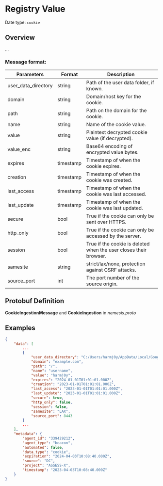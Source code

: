 # Registry Value
Date type: `cookie`

## Overview
...

### Message format:

| Parameters          | Format    | Description                                                       |
| ------------------- | --------- | ----------------------------------------------------------------- |
| user_data_directory | string    | Path of the user data folder, if known.                           |
| domain              | string    | Domain/host key for the cookie.                                   |
| path                | string    | Path on the domain for the cookie.                                |
| name                | string    | Name of the cookie value.                                         |
| value               | string    | Plaintext decrypted cookie value (if decrypted).                  |
| value_enc           | string    | Base64 encoding of encrypted value bytes.                         |
| expires             | timestamp | Timestamp of when the cookie expires.                             |
| creation            | timestamp | Timestamp of when the cookie was created.                         |
| last_access         | timestamp | Timestamp of when the cookie was last accessed.                   |
| last_update         | timestamp | Timestamp of when the cookie was last updated.                    |
| secure              | bool      | True if the cookie can only be sent over HTTPS.                   |
| http_only           | bool      | True if the cookie can only be accessed by the server.            |
| session             | bool      | True if the cookie is deleted when the user closes their browser. |
| samesite            | string    | strict/lax/none, protection against CSRF attacks.                 |
| source_port         | int       | The port number of the source origin.                             |

## Protobuf Definition

**CookieIngestionMessage** and **CookieIngestion** in *nemesis.proto*

## Examples
```json
{
    "data": [
        ...
        {
            "user_data_directory": "C:/Users/harmj0y/AppData/Local/Google/Chrome/User Data/Default/Cookies",
            "domain": "example.com",
            "path": "/",
            "name": "username",
            "value": "harmj0y",
            "expires": "2024-01-01T01:01:01.000Z",
            "creation": "2023-01-01T01:01:01.000Z",
            "last_access": "2023-01-01T01:01:01.000Z",
            "last_update": "2023-01-01T01:01:01.000Z",
            "secure": true,
            "http_only": false,
            "session": false,
            "samesite": "LAX",
            "source_port": 8443
        }
        ...
    ],
    "metadata": {
        "agent_id": "339429212",
        "agent_type": "beacon",
        "automated": false,
        "data_type": "cookie",
        "expiration": "2024-04-03T10:08:40.000Z",
        "source": "DC",
        "project": "ASSESS-X",
        "timestamp": "2023-04-03T10:08:40.000Z"
    }
}
```

